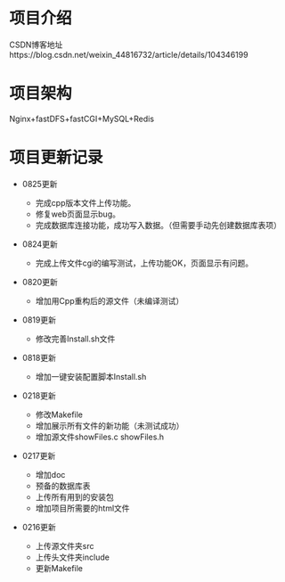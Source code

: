 # 项目介绍 
CSDN博客地址https://blog.csdn.net/weixin_44816732/article/details/104346199

# 项目架构
Nginx+fastDFS+fastCGI+MySQL+Redis

# 项目更新记录
- 0825更新
  - 完成cpp版本文件上传功能。
  - 修复web页面显示bug。
  - 完成数据库连接功能，成功写入数据。（但需要手动先创建数据库表项）

- 0824更新
  - 完成上传文件cgi的编写测试，上传功能OK，页面显示有问题。

- 0820更新
  - 增加用Cpp重构后的源文件（未编译测试）
  
- 0819更新
  - 修改完善Install.sh文件

- 0818更新
  - 增加一键安装配置脚本Install.sh

- 0218更新
  - 修改Makefile
  - 增加展示所有文件的新功能（未测试成功）
  - 增加源文件showFiles.c showFiles.h

- 0217更新
  - 增加doc 
  - 预备的数据库表
  - 上传所有用到的安装包
  - 增加项目所需要的html文件

- 0216更新
  - 上传源文件夹src
  - 上传头文件夹include
  - 更新Makefile

